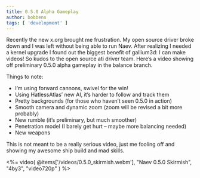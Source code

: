 ```yaml
---
title: 0.5.0 Alpha Gameplay
author: bobbens
tags: [ 'development' ]
---
```


Recently the new x.org brought me frustration. My open source driver broke down and I was left without being able to run Naev. After realizing I needed a kernel upgrade I found out the biggest benefit of gallium3d: I can make videos! So kudos to the open source ati driver team. Here’s a video showing off preliminary 0.5.0 alpha gameplay in the balance branch.

Things to note:

  * I’m using forward cannons, swivel for the win!
  * Using HatlessAtlas’ new AI, it’s harder to follow and track them
  * Pretty backgrounds (for those who haven’t seen 0.5.0 in action)
  * Smooth camera and dynamic zoom (zoom will be revised a bit more probably)
  * New rumble (it’s preliminary, but much smoother)
  * Penetration model (I barely get hurt – maybe more balancing needed)
  * New weapons

This is not meant to be a really serious video, just me fooling off and showing my awesome ship build and mad skills.

<%= video( @items['/videos/0.5.0_skirmish.webm'], "Naev 0.5.0 Skirmish", "4by3", "video720p" ) %>
